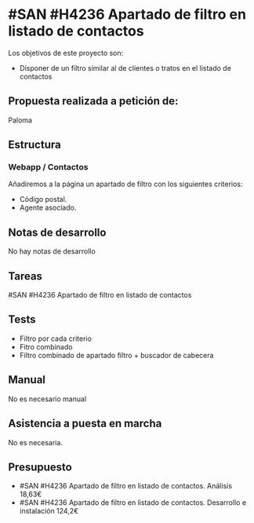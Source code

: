 # #SAN #H4236 Apartado de filtro en listado de contactos

Los objetivos de este proyecto son:
+ Disponer de un filtro similar al de clientes o tratos en el listado de contactos

## Propuesta realizada a petición de:
Paloma

## Estructura

### Webapp / Contactos
Añadiremos a la página un apartado de filtro con los siguientes criterios:
+ Código postal.
+ Agente asociado.

## Notas de desarrollo
No hay notas de desarrollo

## Tareas
#SAN #H4236 Apartado de filtro en listado de contactos

## Tests
+ Filtro por cada criterio
+ Fitro combinado
+ Filtro combinado de apartado filtro + buscador de cabecera

## Manual
No es necesario manual

## Asistencia a puesta en marcha
No es necesaria.

## Presupuesto
* #SAN #H4236 Apartado de filtro en listado de contactos. Análisis 18,63€
* #SAN #H4236 Apartado de filtro en listado de contactos. Desarrollo e instalación 124,2€